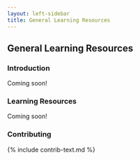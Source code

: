 ```yaml
---
layout: left-sidebar
title: General Learning Resources
---
```


## General Learning Resources

### Introduction

Coming soon!

### Learning Resources

Coming soon!

### Contributing

{% include contrib-text.md %}